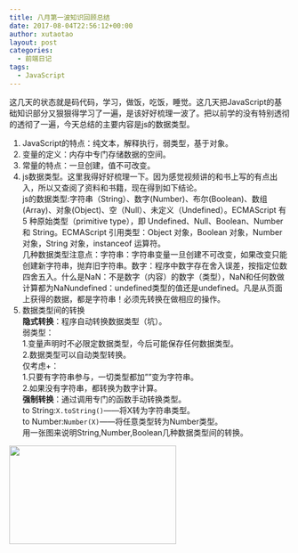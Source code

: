```yaml
---
title: 八月第一波知识回顾总结
date: 2017-08-04T22:56:12+00:00
author: xutaotao
layout: post
categories:
  - 前端日记
tags:
  - JavaScript
---
```

这几天的状态就是码代码，学习，做饭，吃饭，睡觉。这几天把JavaScript的基础知识部分又狠狠得学习了一遍，是该好好梳理一波了。把以前学的没有特别透彻的透彻了一遍，今天总结的主要内容是js的数据类型。

<li style="list-style-type: none;">
  <ol>
    <li>
      JavaScript的特点：纯文本，解释执行，弱类型，基于对象。
    </li>
    <li>
      变量的定义：内存中专门存储数据的空间。
    </li>
    <li>
      常量的特点：一旦创建，值不可改变。
    </li>
    <li>
      js数据类型。这里我得好好梳理一下。因为感觉视频讲的和书上写的有点出入，所以又查阅了资料和书籍，现在得到如下结论。<br /> js的数据类型:字符串（String）、数字(Number)、布尔(Boolean)、数组(Array)、对象(Object)、空（Null）、未定义（Undefined）。ECMAScript 有 5 种原始类型（primitive type），即 Undefined、Null、Boolean、Number 和 String。ECMAScript 引用类型：Object 对象，Boolean 对象，Number 对象，String 对象，instanceof 运算符。<br /> 几种数据类型注意点：字符串：字符串变量一旦创建不可改变，如果改变只能创建新字符串，抛弃旧字符串。数字：程序中数字存在舍入误差，按指定位数四舍五入。什么是NaN：不是数字（内容）的数字（类型），NaN和任何数做计算都为NaNundefined：undefined类型的值还是undefined。凡是从页面上获得的数据，都是字符串！必须先转换在做相应的操作。
    </li>
    <li>
      数据类型间的转换<br /> <strong>隐式转换</strong>：程序自动转换数据类型（坑）。<br /> 弱类型：<br /> 1.变量声明时不必限定数据类型，今后可能保存任何数据类型。<br /> 2.数据类型可以自动类型转换。<br /> 仅考虑+：<br /> 1.只要有字符串参与，一切类型都加&#8221;&#8221;变为字符串。<br /> 2.如果没有字符串，都转换为数字计算。<br /> <strong>强制转换</strong>：通过调用专门的函数手动转换类型。<br /> to String:<code>X.toString()</code>——将X转为字符串类型。<br /> to Number:<code>Number(X)</code>——将任意类型转为Number类型。<br /> 用一张图来说明String,Number,Boolean几种数据类型间的转换。
    </li>
  </ol>
</li>

<img class="wp-image-453 size-medium" src="http://www.xutaotao.cn/wp-content/uploads/2017/08/type-conversion-300x177.png" alt="" width="300" height="177" srcset="http://www.xutaotao.cn/wp-content/uploads/2017/08/type-conversion-300x177.png 300w, http://www.xutaotao.cn/wp-content/uploads/2017/08/type-conversion-457x270.png 457w, http://www.xutaotao.cn/wp-content/uploads/2017/08/type-conversion.png 766w" sizes="(max-width: 300px) 100vw, 300px" />